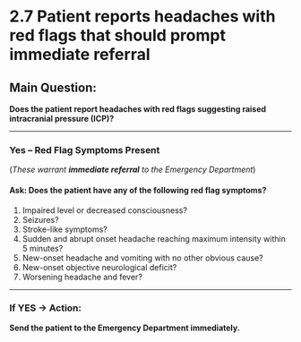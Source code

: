 # 2.7 Patient reports headaches with red flags that should prompt immediate referral

## Main Question:
**Does the patient report headaches with red flags suggesting raised intracranial pressure (ICP)?**

---

### Yes – Red Flag Symptoms Present
(*These warrant **immediate referral** to the Emergency Department*)

#### Ask: **Does the patient have any of the following red flag symptoms?**

1. Impaired level or decreased consciousness?  
2. Seizures?  
3. Stroke-like symptoms?  
4. Sudden and abrupt onset headache reaching maximum intensity within 5 minutes?  
5. New-onset headache and vomiting with no other obvious cause?  
6. New-onset objective neurological deficit?  
7. Worsening headache and fever?

---

### If YES → Action:
**Send the patient to the Emergency Department immediately.**
